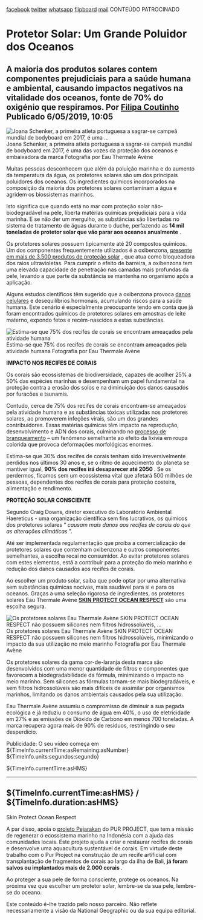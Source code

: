 [facebook](https://www.facebook.com/sharer/sharer.php?u=https%3A%2F%2Fwww.natgeo.pt%2Fmeio-ambiente%2F2019%2F05%2Fprotetor-solar-um-grande-poluidor-dos-oceanos) [twitter](https://twitter.com/share?url=https%3A%2F%2Fwww.natgeo.pt%2Fmeio-ambiente%2F2019%2F05%2Fprotetor-solar-um-grande-poluidor-dos-oceanos&via=natgeo&text=Protetor%20Solar%3A%20Um%20Grande%20Poluidor%20dos%20Oceanos) [whatsapp](https://web.whatsapp.com/send?text=https%3A%2F%2Fwww.natgeo.pt%2Fmeio-ambiente%2F2019%2F05%2Fprotetor-solar-um-grande-poluidor-dos-oceanos) [flipboard](https://share.flipboard.com/bookmarklet/popout?v=2&title=Protetor%20Solar%3A%20Um%20Grande%20Poluidor%20dos%20Oceanos&url=https%3A%2F%2Fwww.natgeo.pt%2Fmeio-ambiente%2F2019%2F05%2Fprotetor-solar-um-grande-poluidor-dos-oceanos) [mail](mailto:?subject=NatGeo&body=https%3A%2F%2Fwww.natgeo.pt%2Fmeio-ambiente%2F2019%2F05%2Fprotetor-solar-um-grande-poluidor-dos-oceanos%20-%20Protetor%20Solar%3A%20Um%20Grande%20Poluidor%20dos%20Oceanos) CONTEÚDO PATROCINADO 

# Protetor Solar: Um Grande Poluidor dos Oceanos 
## A maioria dos produtos solares contem componentes prejudiciais para a saúde humana e ambiental, causando impactos negativos na vitalidade dos oceanos, fonte de 70% do oxigénio que respiramos. Por [Filipa Coutinho](https://www.natgeo.pt/autor/filipa-coutinho) Publicado 6/05/2019, 10:05 
![Joana Schenker, a primeira atleta portuguesa a sagrar-se campeã mundial de bodyboard em 2017, é uma ...](img/files_styles_image_00_public_mendo_dornellas_0.jpg, "Joana Schenker, a primeira atleta portuguesa a sagrar-se campeã mundial de bodyboard em 2017, é uma ...")
Joana Schenker, a primeira atleta portuguesa a sagrar-se campeã mundial de bodyboard em 2017, é uma das vozes da proteção dos oceanos e embaixadora da marca Fotografia por Eau Thermale Avène 

Muitas pessoas desconhecem que além da poluição marinha e do aumento da temperatura da água, os protetores solares são um dos principais poluidores dos oceanos. Os ingredientes químicos incorporados na composição da maioria dos protetores solares contaminam a água e agridem os biossistemas marinhos. 

Isto significa que quando está no mar com proteção solar não-biodegradável na pele, liberta matérias químicas prejudiciais para a vida marinha. E se não der um mergulho, as substâncias são libertadas no sistema de tratamento de águas durante o duche, perfazendo as **14 mil toneladas de protetor solar que vão parar aos oceanos anualmente** . 

Os protetores solares possuem tipicamente até 20 compostos químicos. Um dos componentes frequentemente utilizados é a oxibenzona, [presente em mais de 3.500 produtos de proteção solar](https://link.springer.com/article/10.1007/s00244-015-0227-7) , que atua como bloqueadora dos raios ultravioletas. Para cumprir o efeito de barreira, a oxibenzona tem uma elevada capacidade de penetração nas camadas mais profundas da pele, levando a que parte da substância se mantenha no organismo após a aplicação. 

Alguns estudos científicos têm sugerido que a oxibenzona provoca [danos celulares](http://www.faculty.ucr.edu/~christob/Sunscreen_enhancement.pdf) e desequilíbrios hormonais, acumulando riscos para a saúde humana. Este cenário é especialmente preocupante tendo em conta que já foram encontrados químicos de protetores solares em amostras de leite materno, expondo fetos e recém-nascidos a estas substâncias. 

![Estima-se que 75% dos recifes de corais se encontram ameaçados pela atividade humana](img/files_styles_image_00_public_slider_oceans_1.jpg, "Estima-se que 75% dos recifes de corais se encontram ameaçados pela atividade humana")
Estima-se que 75% dos recifes de corais se encontram ameaçados pela atividade humana Fotografia por Eau Thermale Avène 

**IMPACTO NOS RECIFES DE CORAIS** 

Os corais são ecossistemas de biodiversidade, capazes de acolher 25% a 50% das espécies marinhas e desempenham um papel fundamental na proteção contra a erosão dos solos e na diminuição dos danos causados por furacões e tsunamis. 

Contudo, cerca de 75% dos recifes de corais encontram-se ameaçados pela atividade humana e as substâncias tóxicas utilizadas nos protetores solares, ao promoverem infeções virais, são um dos grandes contribuidores. Essas matérias químicas têm impacto na reprodução, desenvolvimento e ADN dos corais, culminando no [processo de branqueamento](https://www.ncbi.nlm.nih.gov/pmc/articles/PMC2291018/#b22-ehp0116-000441) – um fenómeno semelhante ao efeito da lixívia em roupa colorida que provoca deformações morfológicas enormes. 

Estima-se que 30% dos recifes de corais tenham sido irreversivelmente perdidos nos últimos 30 anos e, se o ritmo de aquecimento do planeta se mantiver igual, **90% dos recifes irá desaparecer até 2050** . Se os perdermos, ficamos sem um ecossistema vital que afetará 500 milhões de pessoas, dependentes dos recifes de corais para proteção costeira, alimentação e rendimento. 

**PROTEÇÃO SOLAR CONSCIENTE** 

Segundo Craig Downs, diretor executivo do Laboratório Ambiental Haereticus - uma organização científica sem fins lucrativos, os químicos dos protetores solares “ _causam mais danos aos recifes de corais do que as alterações climáticas_ ”. 

Até ser implementada regulamentação que proíba a comercialização de protetores solares que contenham oxibenzona e outros componentes semelhantes, a escolha recai no consumidor. Ao evitar protetores solares com estes elementos, está a contribuir para a proteção do meio marinho e redução dos danos causados aos recifes de corais. 

Ao escolher um produto solar, saiba que pode optar por uma alternativa sem substâncias químicas nocivas, mais saudável para si e para os oceanos. Graças a uma seleção rigorosa de ingredientes, os protetores solares Eau Thermale Avène **[SKIN PROTECT OCEAN RESPECT](https://www.eau-thermale-avene.pt/skinprotect-oceanrespect)** são uma escolha segura. 

![Os protetores solares Eau Thermale Avène SKIN PROTECT OCEAN RESPECT não possuem silicones nem filtros hidrossolúveis, ...](img/files_styles_image_00_public_dsc00.jpg, "Os protetores solares Eau Thermale Avène SKIN PROTECT OCEAN RESPECT não possuem silicones nem filtros hidrossolúveis, ...")
Os protetores solares Eau Thermale Avène SKIN PROTECT OCEAN RESPECT não possuem silicones nem filtros hidrossolúveis, minimizando o impacto da sua utilização no meio marinho Fotografia por Eau Thermale Avène 

Os protetores solares da gama cor-de-laranja desta marca são desenvolvidos com uma menor quantidade de filtros e componentes que favorecem a biodegradabilidade da fórmula, minimizando o impacto no meio marinho. Sem silicones as fórmulas tornam-se mais biodegradáveis, e sem filtros hidrossolúveis são mais difíceis de assimilar por organismos marinhos, limitando os danos ambientais causados pela sua utilização. 

Eau Thermale Avène assumiu o compromisso de diminuir a sua pegada ecológica e já reduziu o consumo de água em 40%, o uso de eletricidade em 27% e as emissões de Dióxido de Carbono em menos 700 toneladas. A marca recupera agora mais de 90% de resíduos, restringindo o seu desperdício. 

Publicidade: O seu vídeo começa em ${TimeInfo.currentTime:asRemaining:asNumber} ${TimeInfo.units:segundos:segundo}

${TimeInfo.currentTime:asHMS} 

-------- 
${TimeInfo.currentTime:asHMS} / ${TimeInfo.duration:asHMS} 
-------- 

Skin Protect Ocean Respect 

A par disso, apoia o [projeto Pejarakan](https://www.purprojet.com/project/pejarakan/) do PUR PROJECT, que tem a missão de regenerar o ecossistema marinho na Indonésia com a ajuda das comunidades locais. Este projeto ajuda a criar e restaurar recifes de corais e desenvolve uma aquacultura sustentável de corais. Em virtude deste trabalho com o Pur Project na construção de um recife artificial com transplantação de fragmentos de corais ao largo da ilha de Bali, **já foram salvos ou implantados mais de 2.000 corais** . 

Ao proteger a sua pele de forma consciente, protege os oceanos. Na próxima vez que escolher um protetor solar, lembre-se da sua pele, lembre-se do oceano. 

Este conteúdo é-lhe trazido pelo nosso parceiro. Não reflete necessariamente a visão da National Geographic ou da sua equipa editorial. 